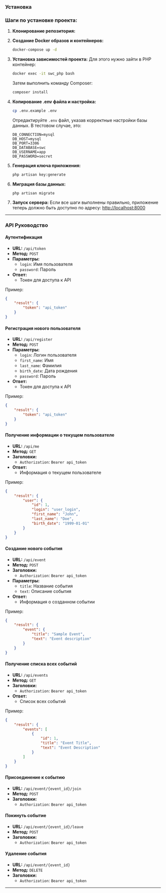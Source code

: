 ### Установка

### Шаги по установке проекта:

1. **Клонирование репозитория:**

2. **Создание Docker образов и контейнеров:**
   ```bash
   docker-compose up -d
   ```

3. **Установка зависимостей проекта:**
   Для этого нужно зайти в PHP контейнер:
   ```bash
   docker exec -it swc_php bash
   ```
   Затем выполнить команду Composer:
   ```bash
   composer install
   ```

4. **Копирование .env файла и настройка:**
   ```bash
   cp .env.example .env
   ```
   Отредактируйте `.env` файл, указав корректные настройки базы данных. В тестовом случае, это:
   ```env
   DB_CONNECTION=mysql
   DB_HOST=mysql
   DB_PORT=3306
   DB_DATABASE=swc
   DB_USERNAME=app
   DB_PASSWORD=secret
   ```

5. **Генерация ключа приложения:**
   ```bash
   php artisan key:generate
   ```

6. **Миграция базы данных:**
   ```bash
   php artisan migrate
   ```

7. **Запуск сервера:**
   Если все шаги выполнены правильно, приложение теперь должно быть доступно по адресу: [http://localhost:8000](http://localhost:8000)

---

### API Руководство

#### Аутентификация

- **URL:** `/api/token`
- **Метод:** `POST`
- **Параметры:**
    - `login`: Имя пользователя
    - `password`: Пароль
- **Ответ:**
    - Токен для доступа к API

Пример:
```json
{
    "result": {
        "token": "api_token"
    }
}
```

#### Регистрация нового пользователя

- **URL:** `/api/register`
- **Метод:** `POST`
- **Параметры:**
    - `login`: Логин пользователя
    - `first_name`: Имя
    - `last_name`: Фамилия
    - `birth_date`: Дата рождения
    - `password`: Пароль
- **Ответ:**
    - Токен для доступа к API

Пример:
```json
{
    "result": {
        "token": "api_token"
    }
}
```

#### Получение информации о текущем пользователе

- **URL:** `/api/me`
- **Метод:** `GET`
- **Заголовки:**
    - `Authorization`: `Bearer api_token`
- **Ответ:**
    - Информация о текущем пользователе

Пример:
```json
{
    "result": {
        "user": {
            "id": 1,
            "login": "user_login",
            "first_name": "John",
            "last_name": "Doe",
            "birth_date": "1999-01-01"
        }
    }
}
```

#### Создание нового события

- **URL:** `/api/event`
- **Метод:** `POST`
- **Заголовки:**
    - `Authorization`: `Bearer api_token`
- **Параметры:**
    - `title`: Название события
    - `text`: Описание события
- **Ответ:**
    - Информация о созданном событии

Пример:
```json
{
    "result": {
        "event": {
            "title": "Sample Event",
            "text": "Event description"
        }
    }
}
```

#### Получение списка всех событий

- **URL:** `/api/events`
- **Метод:** `GET`
- **Заголовки:**
    - `Authorization`: `Bearer api_token`
- **Ответ:**
    - Список всех событий

Пример:
```json
{
    "result": {
        "events": [
            {
                "id": 1,
                "title": "Event Title",
                "text": "Event Description"
            }
        ]
    }
}
```

#### Присоединение к событию

- **URL:** `/api/event/{event_id}/join`
- **Метод:** `POST`
- **Заголовки:**
    - `Authorization`: `Bearer api_token`

#### Покинуть событие

- **URL:** `/api/event/{event_id}/leave`
- **Метод:** `POST`
- **Заголовки:**
    - `Authorization`: `Bearer api_token`

#### Удаление события

- **URL:** `/api/event/{event_id}`
- **Метод:** `DELETE`
- **Заголовки:**
    - `Authorization`: `Bearer api_token`

---